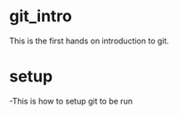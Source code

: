 # git_intro

This is the first hands on introduction to git.

# setup
-This is how to setup git to be run